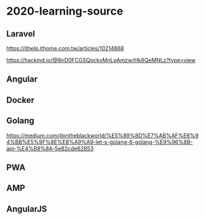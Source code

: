 # 2020-learning-source

## Laravel 
https://ithelp.ithome.com.tw/articles/10214868

https://hackmd.io/@8irD0FCGSQqckvMnLpAmzw/Hk8QeMNLz?type=view

## Angular 

## Docker

## Golang
https://medium.com/@intheblackworld/%E5%89%8D%E7%AB%AF%E6%94%BB%E5%9F%8E%E8%A9%A9-let-s-golang-6-golang-%E9%96%8B-api-%E4%B8%8A-5e82cde62853

## PWA

## AMP

## AngularJS

